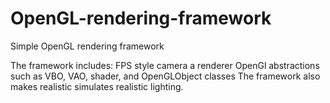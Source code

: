 # OpenGL-rendering-framework
Simple OpenGL rendering framework

The framework includes:
FPS style camera
a renderer
OpenGl abstractions such as VBO, VAO, shader, and OpenGLObject classes
The framework also makes realistic simulates realistic lighting.
